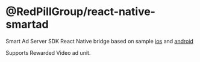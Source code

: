 # @RedPillGroup/react-native-smartad

Smart Ad Server SDK React Native bridge based on sample [ios](https://github.com/smartadserver/smart-display-ios-samples) and [android](https://github.com/smartadserver/smart-display-android-samples)

Supports Rewarded Video ad unit.

